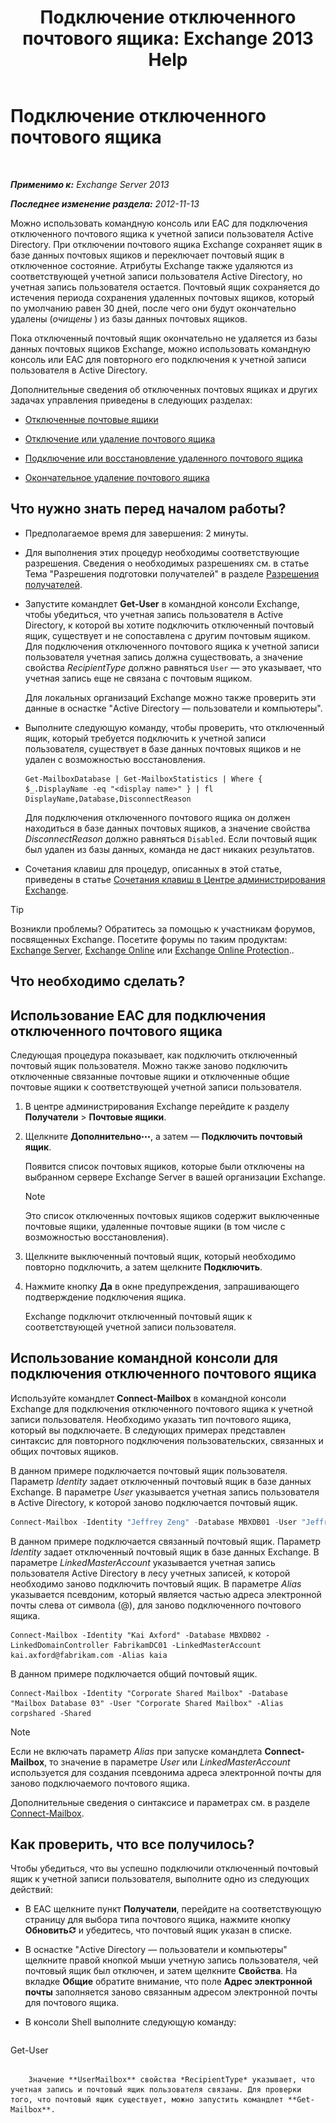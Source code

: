 ﻿---
title: 'Подключение отключенного почтового ящика: Exchange 2013 Help'
TOCTitle: Подключение отключенного почтового ящика
ms:assetid: a8abd399-75fd-4ee2-b2e4-634b55e4f79f
ms:mtpsurl: https://technet.microsoft.com/ru-ru/library/JJ863439(v=EXCHG.150)
ms:contentKeyID: 50556426
ms.date: 04/30/2018
mtps_version: v=EXCHG.150
ms.translationtype: HT
---

# Подключение отключенного почтового ящика

 

_**Применимо к:** Exchange Server 2013_

_**Последнее изменение раздела:** 2012-11-13_

Можно использовать командную консоль или EAC для подключения отключенного почтового ящика к учетной записи пользователя Active Directory. При отключении почтового ящика Exchange сохраняет ящик в базе данных почтовых ящиков и переключает почтовый ящик в отключенное состояние. Атрибуты Exchange также удаляются из соответствующей учетной записи пользователя Active Directory, но учетная запись пользователя остается. Почтовый ящик сохраняется до истечения периода сохранения удаленных почтовых ящиков, который по умолчанию равен 30 дней, после чего они будут окончательно удалены (*очищены* ) из базы данных почтовых ящиков.

Пока отключенный почтовый ящик окончательно не удаляется из базы данных почтовых ящиков Exchange, можно использовать командную консоль или EAC для повторного его подключения к учетной записи пользователя в Active Directory.

Дополнительные сведения об отключенных почтовых ящиках и других задачах управления приведены в следующих разделах:

  - [Отключенные почтовые ящики](disconnected-mailboxes-exchange-2013-help.md)

  - [Отключение или удаление почтового ящика](disable-or-delete-a-mailbox-exchange-2013-help.md)

  - [Подключение или восстановление удаленного почтового ящика](connect-or-restore-a-deleted-mailbox-exchange-2013-help.md)

  - [Окончательное удаление почтового ящика](permanently-delete-a-mailbox-exchange-2013-help.md)

## Что нужно знать перед началом работы?

  - Предполагаемое время для завершения: 2 минуты.

  - Для выполнения этих процедур необходимы соответствующие разрешения. Сведения о необходимых разрешениях см. в статье Тема "Разрешения подготовки получателей" в разделе [Разрешения получателей](recipients-permissions-exchange-2013-help.md).

  - Запустите командлет **Get-User** в командной консоли Exchange, чтобы убедиться, что учетная запись пользователя в Active Directory, к которой вы хотите подключить отключенный почтовый ящик, существует и не сопоставлена с другим почтовым ящиком. Для подключения отключенного почтового ящика к учетной записи пользователя учетная запись должна существовать, а значение свойства *RecipientType* должно равняться `User` — это указывает, что учетная запись еще не связана с почтовым ящиком.
    
    Для локальных организаций Exchange можно также проверить эти данные в оснастке "Active Directory — пользователи и компьютеры".

  - Выполните следующую команду, чтобы проверить, что отключенный ящик, который требуется подключить к учетной записи пользователя, существует в базе данных почтовых ящиков и не удален с возможностью восстановления.
    
        Get-MailboxDatabase | Get-MailboxStatistics | Where { $_.DisplayName -eq "<display name>" } | fl DisplayName,Database,DisconnectReason
    
    Для подключения отключенного почтового ящика он должен находиться в базе данных почтовых ящиков, а значение свойства *DisconnectReason* должно равняться `Disabled`. Если почтовый ящик был удален из базы данных, команда не даст никаких результатов.

  - Сочетания клавиш для процедур, описанных в этой статье, приведены в статье [Сочетания клавиш в Центре администрирования Exchange](keyboard-shortcuts-in-the-exchange-admin-center-exchange-online-protection-help.md).

> [!TIP]  
> Возникли проблемы? Обратитесь за помощью к участникам форумов, посвященных Exchange. Посетите форумы по таким продуктам: <a href="https://go.microsoft.com/fwlink/p/?linkid=60612">Exchange Server</a>, <a href="https://go.microsoft.com/fwlink/p/?linkid=267542">Exchange Online</a> или <a href="https://go.microsoft.com/fwlink/p/?linkid=285351">Exchange Online Protection</a>..


## Что необходимо сделать?

## Использование EAC для подключения отключенного почтового ящика

Следующая процедура показывает, как подключить отключенный почтовый ящик пользователя. Можно также заново подключить отключенные связанные почтовые ящики и отключенные общие почтовые ящики к соответствующей учетной записи пользователя.

1.  В центре администрирования Exchange перейдите к разделу **Получатели** \> **Почтовые ящики**.

2.  Щелкните **Дополнительно**![Значок дополнительных параметров](images/JJ150550.5381819e-3b21-4873-8714-e9b956290b28(EXCHG.150).gif "Значок дополнительных параметров"), а затем — **Подключить почтовый ящик**.
    
    Появится список почтовых ящиков, которые были отключены на выбранном сервере Exchange Server в вашей организации Exchange.
    
    > [!NOTE]  
    > Это список отключенных почтовых ящиков содержит выключенные почтовые ящики, удаленные почтовые ящики (в том числе с возможностью восстановления).


3.  Щелкните выключенный почтовый ящик, который необходимо повторно подключить, а затем щелкните **Подключить**.

4.  Нажмите кнопку **Да** в окне предупреждения, запрашивающего подтверждение подключения ящика.
    
    Exchange подключит отключенный почтовый ящик к соответствующей учетной записи пользователя.

## Использование командной консоли для подключения отключенного почтового ящика

Используйте командлет **Connect-Mailbox** в командной консоли Exchange для подключения отключенного почтового ящика к учетной записи пользователя. Необходимо указать тип почтового ящика, который вы подключаете. В следующих примерах представлен синтаксис для повторного подключения пользовательских, связанных и общих почтовых ящиков.

В данном примере подключается почтовый ящик пользователя. Параметр *Identity* задает отключенный почтовый ящик в базе данных Exchange. В параметре *User* указывается учетная запись пользователя в Active Directory, к которой заново подключается почтовый ящик.

```powershell
Connect-Mailbox -Identity "Jeffrey Zeng" -Database MBXDB01 -User "Jeffrey Zeng"
```

В данном примере подключается связанный почтовый ящик. Параметр *Identity* задает отключенный почтовый ящик в базе данных Exchange. В параметре *LinkedMasterAccount* указывается учетная запись пользователя Active Directory в лесу учетных записей, к которой необходимо заново подключить почтовый ящик. В параметре *Alias* указывается псевдоним, который является частью адреса электронной почты слева от символа (@), для заново подключенного почтового ящика.

    Connect-Mailbox -Identity "Kai Axford" -Database MBXDB02 -LinkedDomainController FabrikamDC01 -LinkedMasterAccount kai.axford@fabrikam.com -Alias kaia

В данном примере подключается общий почтовый ящик.

    Connect-Mailbox -Identity "Corporate Shared Mailbox" -Database "Mailbox Database 03" -User "Corporate Shared Mailbox" -Alias corpshared -Shared

> [!NOTE]  
> Если не включать параметр <em>Alias</em> при запуске командлета <strong>Connect-Mailbox</strong>, то значение в параметре <em>User</em> или <em>LinkedMasterAccount</em> используется для создания псевдонима адреса электронной почты для заново подключаемого почтового ящика.


Дополнительные сведения о синтаксисе и параметрах см. в разделе [Connect-Mailbox](https://technet.microsoft.com/ru-ru/library/aa997878\(v=exchg.150\)).

## Как проверить, что все получилось?

Чтобы убедиться, что вы успешно подключили отключенный почтовый ящик к учетной записи пользователя, выполните одно из следующих действий:

  - В EAC щелкните пункт **Получатели**, перейдите на соответствующую страницу для выбора типа почтового ящика, нажмите кнопку **Обновить**![Значок обновления](images/Dd353189.85f271ca-32a4-426c-842a-d2172567099d(EXCHG.150).gif "Значок обновления") и убедитесь, что почтовый ящик указан в списке.

  - В оснастке "Active Directory — пользователи и компьютеры" щелкните правой кнопкой мыши учетную запись пользователя, чей почтовый ящик был отключен, и затем щелкните **Свойства**. На вкладке **Общие** обратите внимание, что поле **Адрес электронной почты** заполняется заново связанным адресом электронной почты для почтового ящика.

  - В консоли Shell выполните следующую команду:
    
    ```powershell
Get-User <identity>
```
    
    Значение **UserMailbox** свойства *RecipientType* указывает, что учетная запись и почтовый ящик пользователя связаны. Для проверки того, что почтовый ящик существует, можно запустить командлет **Get-Mailbox**.

